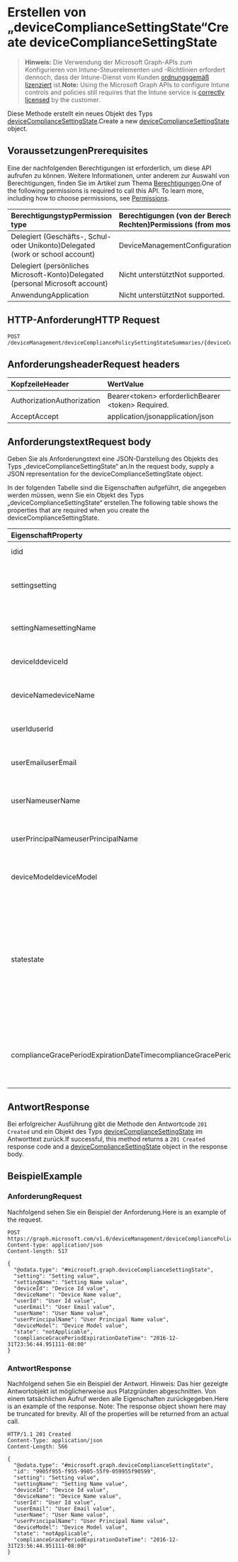 # <a name="create-devicecompliancesettingstate"></a><span data-ttu-id="baf25-101">Erstellen von „deviceComplianceSettingState“</span><span class="sxs-lookup"><span data-stu-id="baf25-101">Create deviceComplianceSettingState</span></span>

> <span data-ttu-id="baf25-102">**Hinweis:** Die Verwendung der Microsoft Graph-APIs zum Konfigurieren von Intune-Steuerelementen und -Richtlinien erfordert dennoch, dass der Intune-Dienst vom Kunden [ordnungsgemäß lizenziert](https://go.microsoft.com/fwlink/?linkid=839381) ist.</span><span class="sxs-lookup"><span data-stu-id="baf25-102">**Note:** Using the Microsoft Graph APIs to configure Intune controls and policies still requires that the Intune service is [correctly licensed](https://go.microsoft.com/fwlink/?linkid=839381) by the customer.</span></span>

<span data-ttu-id="baf25-103">Diese Methode erstellt ein neues Objekt des Typs [deviceComplianceSettingState](../resources/intune_deviceconfig_devicecompliancesettingstate.md).</span><span class="sxs-lookup"><span data-stu-id="baf25-103">Create a new [deviceComplianceSettingState](../resources/intune_deviceconfig_devicecompliancesettingstate.md) object.</span></span>
## <a name="prerequisites"></a><span data-ttu-id="baf25-104">Voraussetzungen</span><span class="sxs-lookup"><span data-stu-id="baf25-104">Prerequisites</span></span>
<span data-ttu-id="baf25-p101">Eine der nachfolgenden Berechtigungen ist erforderlich, um diese API aufrufen zu können. Weitere Informationen, unter anderem zur Auswahl von Berechtigungen, finden Sie im Artikel zum Thema [Berechtigungen](../../../concepts/permissions_reference.md).</span><span class="sxs-lookup"><span data-stu-id="baf25-p101">One of the following permissions is required to call this API. To learn more, including how to choose permissions, see [Permissions](../../../concepts/permissions_reference.md).</span></span>

|<span data-ttu-id="baf25-107">Berechtigungstyp</span><span class="sxs-lookup"><span data-stu-id="baf25-107">Permission type</span></span>|<span data-ttu-id="baf25-108">Berechtigungen (von der Berechtigung mit den meisten Rechten zu der mit den wenigsten Rechten)</span><span class="sxs-lookup"><span data-stu-id="baf25-108">Permissions (from most to least privileged)</span></span>|
|:---|:---|
|<span data-ttu-id="baf25-109">Delegiert (Geschäfts-, Schul- oder Unikonto)</span><span class="sxs-lookup"><span data-stu-id="baf25-109">Delegated (work or school account)</span></span>|<span data-ttu-id="baf25-110">DeviceManagementConfiguration.ReadWrite.All</span><span class="sxs-lookup"><span data-stu-id="baf25-110">DeviceManagementConfiguration.ReadWrite.All</span></span>|
|<span data-ttu-id="baf25-111">Delegiert (persönliches Microsoft-Konto)</span><span class="sxs-lookup"><span data-stu-id="baf25-111">Delegated (personal Microsoft account)</span></span>|<span data-ttu-id="baf25-112">Nicht unterstützt</span><span class="sxs-lookup"><span data-stu-id="baf25-112">Not supported.</span></span>|
|<span data-ttu-id="baf25-113">Anwendung</span><span class="sxs-lookup"><span data-stu-id="baf25-113">Application</span></span>|<span data-ttu-id="baf25-114">Nicht unterstützt</span><span class="sxs-lookup"><span data-stu-id="baf25-114">Not supported.</span></span>|

## <a name="http-request"></a><span data-ttu-id="baf25-115">HTTP-Anforderung</span><span class="sxs-lookup"><span data-stu-id="baf25-115">HTTP Request</span></span>
<!-- {
  "blockType": "ignored"
}
-->
``` http
POST /deviceManagement/deviceCompliancePolicySettingStateSummaries/{deviceCompliancePolicySettingStateSummaryId}/deviceComplianceSettingStates
```

## <a name="request-headers"></a><span data-ttu-id="baf25-116">Anforderungsheader</span><span class="sxs-lookup"><span data-stu-id="baf25-116">Request headers</span></span>
|<span data-ttu-id="baf25-117">Kopfzeile</span><span class="sxs-lookup"><span data-stu-id="baf25-117">Header</span></span>|<span data-ttu-id="baf25-118">Wert</span><span class="sxs-lookup"><span data-stu-id="baf25-118">Value</span></span>|
|:---|:---|
|<span data-ttu-id="baf25-119">Authorization</span><span class="sxs-lookup"><span data-stu-id="baf25-119">Authorization</span></span>|<span data-ttu-id="baf25-120">Bearer&lt;token&gt; erforderlich</span><span class="sxs-lookup"><span data-stu-id="baf25-120">Bearer &lt;token&gt; Required.</span></span>|
|<span data-ttu-id="baf25-121">Accept</span><span class="sxs-lookup"><span data-stu-id="baf25-121">Accept</span></span>|<span data-ttu-id="baf25-122">application/json</span><span class="sxs-lookup"><span data-stu-id="baf25-122">application/json</span></span>|

## <a name="request-body"></a><span data-ttu-id="baf25-123">Anforderungstext</span><span class="sxs-lookup"><span data-stu-id="baf25-123">Request body</span></span>
<span data-ttu-id="baf25-124">Geben Sie als Anforderungstext eine JSON-Darstellung des Objekts des Typs „deviceComplianceSettingState“ an.</span><span class="sxs-lookup"><span data-stu-id="baf25-124">In the request body, supply a JSON representation for the deviceComplianceSettingState object.</span></span>

<span data-ttu-id="baf25-125">In der folgenden Tabelle sind die Eigenschaften aufgeführt, die angegeben werden müssen, wenn Sie ein Objekt des Typs „deviceComplianceSettingState“ erstellen.</span><span class="sxs-lookup"><span data-stu-id="baf25-125">The following table shows the properties that are required when you create the deviceComplianceSettingState.</span></span>

|<span data-ttu-id="baf25-126">Eigenschaft</span><span class="sxs-lookup"><span data-stu-id="baf25-126">Property</span></span>|<span data-ttu-id="baf25-127">Typ</span><span class="sxs-lookup"><span data-stu-id="baf25-127">Type</span></span>|<span data-ttu-id="baf25-128">Beschreibung</span><span class="sxs-lookup"><span data-stu-id="baf25-128">Description</span></span>|
|:---|:---|:---|
|<span data-ttu-id="baf25-129">id</span><span class="sxs-lookup"><span data-stu-id="baf25-129">id</span></span>|<span data-ttu-id="baf25-130">String</span><span class="sxs-lookup"><span data-stu-id="baf25-130">String</span></span>|<span data-ttu-id="baf25-131">Schlüssel der Entität</span><span class="sxs-lookup"><span data-stu-id="baf25-131">Key of the entity</span></span>|
|<span data-ttu-id="baf25-132">setting</span><span class="sxs-lookup"><span data-stu-id="baf25-132">setting</span></span>|<span data-ttu-id="baf25-133">String</span><span class="sxs-lookup"><span data-stu-id="baf25-133">String</span></span>|<span data-ttu-id="baf25-134">Klassenname und Eigenschaftenname der Einstellung</span><span class="sxs-lookup"><span data-stu-id="baf25-134">The setting class name and property name.</span></span>|
|<span data-ttu-id="baf25-135">settingName</span><span class="sxs-lookup"><span data-stu-id="baf25-135">settingName</span></span>|<span data-ttu-id="baf25-136">String</span><span class="sxs-lookup"><span data-stu-id="baf25-136">String</span></span>|<span data-ttu-id="baf25-137">Gemeldeter Einstellungsname</span><span class="sxs-lookup"><span data-stu-id="baf25-137">The Setting Name that is being reported</span></span>|
|<span data-ttu-id="baf25-138">deviceId</span><span class="sxs-lookup"><span data-stu-id="baf25-138">deviceId</span></span>|<span data-ttu-id="baf25-139">String</span><span class="sxs-lookup"><span data-stu-id="baf25-139">String</span></span>|<span data-ttu-id="baf25-140">Gemeldete Geräte-ID</span><span class="sxs-lookup"><span data-stu-id="baf25-140">The Device Id that is being reported</span></span>|
|<span data-ttu-id="baf25-141">deviceName</span><span class="sxs-lookup"><span data-stu-id="baf25-141">deviceName</span></span>|<span data-ttu-id="baf25-142">String</span><span class="sxs-lookup"><span data-stu-id="baf25-142">String</span></span>|<span data-ttu-id="baf25-143">Gemeldeter Gerätename</span><span class="sxs-lookup"><span data-stu-id="baf25-143">The Device Name that is being reported</span></span>|
|<span data-ttu-id="baf25-144">userId</span><span class="sxs-lookup"><span data-stu-id="baf25-144">userId</span></span>|<span data-ttu-id="baf25-145">String</span><span class="sxs-lookup"><span data-stu-id="baf25-145">String</span></span>|<span data-ttu-id="baf25-146">Gemeldete Benutzer-ID</span><span class="sxs-lookup"><span data-stu-id="baf25-146">The user Id that is being reported</span></span>|
|<span data-ttu-id="baf25-147">userEmail</span><span class="sxs-lookup"><span data-stu-id="baf25-147">userEmail</span></span>|<span data-ttu-id="baf25-148">String</span><span class="sxs-lookup"><span data-stu-id="baf25-148">String</span></span>|<span data-ttu-id="baf25-149">Gemeldete Benutzer-E-Mail-Adresse</span><span class="sxs-lookup"><span data-stu-id="baf25-149">The User email address that is being reported</span></span>|
|<span data-ttu-id="baf25-150">userName</span><span class="sxs-lookup"><span data-stu-id="baf25-150">userName</span></span>|<span data-ttu-id="baf25-151">String</span><span class="sxs-lookup"><span data-stu-id="baf25-151">String</span></span>|<span data-ttu-id="baf25-152">Gemeldeter Benutzername</span><span class="sxs-lookup"><span data-stu-id="baf25-152">The User Name that is being reported</span></span>|
|<span data-ttu-id="baf25-153">userPrincipalName</span><span class="sxs-lookup"><span data-stu-id="baf25-153">userPrincipalName</span></span>|<span data-ttu-id="baf25-154">String</span><span class="sxs-lookup"><span data-stu-id="baf25-154">String</span></span>|<span data-ttu-id="baf25-155">Gemeldeter Benutzerprinzipalname</span><span class="sxs-lookup"><span data-stu-id="baf25-155">The User PrincipalName that is being reported</span></span>|
|<span data-ttu-id="baf25-156">deviceModel</span><span class="sxs-lookup"><span data-stu-id="baf25-156">deviceModel</span></span>|<span data-ttu-id="baf25-157">String</span><span class="sxs-lookup"><span data-stu-id="baf25-157">String</span></span>|<span data-ttu-id="baf25-158">Gemeldetes Gerätemodell</span><span class="sxs-lookup"><span data-stu-id="baf25-158">The device model that is being reported</span></span>|
|<span data-ttu-id="baf25-159">state</span><span class="sxs-lookup"><span data-stu-id="baf25-159">state</span></span>|[<span data-ttu-id="baf25-160">complianceStatus</span><span class="sxs-lookup"><span data-stu-id="baf25-160">complianceStatus</span></span>](../resources/intune_shared_compliancestatus.md)|<span data-ttu-id="baf25-161">Der Compliance-Zustand der Einstellung.</span><span class="sxs-lookup"><span data-stu-id="baf25-161">The compliance state of the setting.</span></span> <span data-ttu-id="baf25-162">Mögliche Werte sind: `unknown`, `notApplicable`, `compliant`, `remediated`, `nonCompliant`, `error`, `conflict` und `notAssigned`.</span><span class="sxs-lookup"><span data-stu-id="baf25-162">Possible values are: `unknown`, `notApplicable`, `compliant`, `remediated`, `nonCompliant`, `error`, `conflict`, `notAssigned`.</span></span>|
|<span data-ttu-id="baf25-163">complianceGracePeriodExpirationDateTime</span><span class="sxs-lookup"><span data-stu-id="baf25-163">complianceGracePeriodExpirationDateTime</span></span>|<span data-ttu-id="baf25-164">DateTimeOffset</span><span class="sxs-lookup"><span data-stu-id="baf25-164">DateTimeOffset</span></span>|<span data-ttu-id="baf25-165">Datum und Uhrzeit des Ablaufs der Toleranzperiode für die Gerätekonformität</span><span class="sxs-lookup"><span data-stu-id="baf25-165">The DateTime when device compliance grace period expires</span></span>|



## <a name="response"></a><span data-ttu-id="baf25-166">Antwort</span><span class="sxs-lookup"><span data-stu-id="baf25-166">Response</span></span>
<span data-ttu-id="baf25-167">Bei erfolgreicher Ausführung gibt die Methode den Antwortcode `201 Created` und ein Objekt des Typs [deviceComplianceSettingState](../resources/intune_deviceconfig_devicecompliancesettingstate.md) im Antworttext zurück.</span><span class="sxs-lookup"><span data-stu-id="baf25-167">If successful, this method returns a `201 Created` response code and a [deviceComplianceSettingState](../resources/intune_deviceconfig_devicecompliancesettingstate.md) object in the response body.</span></span>

## <a name="example"></a><span data-ttu-id="baf25-168">Beispiel</span><span class="sxs-lookup"><span data-stu-id="baf25-168">Example</span></span>
### <a name="request"></a><span data-ttu-id="baf25-169">Anforderung</span><span class="sxs-lookup"><span data-stu-id="baf25-169">Request</span></span>
<span data-ttu-id="baf25-170">Nachfolgend sehen Sie ein Beispiel der Anforderung.</span><span class="sxs-lookup"><span data-stu-id="baf25-170">Here is an example of the request.</span></span>
``` http
POST https://graph.microsoft.com/v1.0/deviceManagement/deviceCompliancePolicySettingStateSummaries/{deviceCompliancePolicySettingStateSummaryId}/deviceComplianceSettingStates
Content-type: application/json
Content-length: 517

{
  "@odata.type": "#microsoft.graph.deviceComplianceSettingState",
  "setting": "Setting value",
  "settingName": "Setting Name value",
  "deviceId": "Device Id value",
  "deviceName": "Device Name value",
  "userId": "User Id value",
  "userEmail": "User Email value",
  "userName": "User Name value",
  "userPrincipalName": "User Principal Name value",
  "deviceModel": "Device Model value",
  "state": "notApplicable",
  "complianceGracePeriodExpirationDateTime": "2016-12-31T23:56:44.951111-08:00"
}
```

### <a name="response"></a><span data-ttu-id="baf25-171">Antwort</span><span class="sxs-lookup"><span data-stu-id="baf25-171">Response</span></span>
<span data-ttu-id="baf25-p103">Nachfolgend sehen Sie ein Beispiel der Antwort. Hinweis: Das hier gezeigte Antwortobjekt ist möglicherweise aus Platzgründen abgeschnitten. Von einem tatsächlichen Aufruf werden alle Eigenschaften zurückgegeben.</span><span class="sxs-lookup"><span data-stu-id="baf25-p103">Here is an example of the response. Note: The response object shown here may be truncated for brevity. All of the properties will be returned from an actual call.</span></span>
``` http
HTTP/1.1 201 Created
Content-Type: application/json
Content-Length: 566

{
  "@odata.type": "#microsoft.graph.deviceComplianceSettingState",
  "id": "9905f955-f955-9905-55f9-059955f90599",
  "setting": "Setting value",
  "settingName": "Setting Name value",
  "deviceId": "Device Id value",
  "deviceName": "Device Name value",
  "userId": "User Id value",
  "userEmail": "User Email value",
  "userName": "User Name value",
  "userPrincipalName": "User Principal Name value",
  "deviceModel": "Device Model value",
  "state": "notApplicable",
  "complianceGracePeriodExpirationDateTime": "2016-12-31T23:56:44.951111-08:00"
}
```




